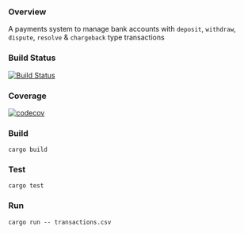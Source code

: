 ### Overview

A payments system to manage bank accounts with `deposit`, `withdraw`, `dispute`, `resolve` & `chargeback` type transactions

### Build Status

[![Build Status](https://travis-ci.com/sean-halpin/bank_payments_system.svg?branch=master)](https://travis-ci.com/sean-halpin/bank_payments_system)

### Coverage 

[![codecov](https://codecov.io/gh/sean-halpin/bank_payments_system/branch/master/graph/badge.svg?token=yxIQNIUAGJ)](https://codecov.io/gh/sean-halpin/bank_payments_system)

### Build

```
cargo build
```

### Test 

```
cargo test
```

### Run 

```
cargo run -- transactions.csv
```